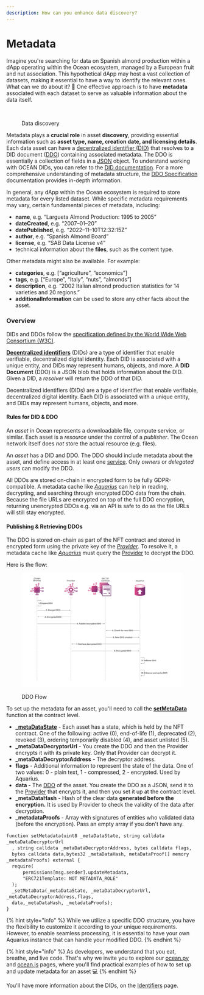 ```yaml
---
description: How can you enhance data discovery?
---
```


# Metadata

Imagine you're searching for data on Spanish almond production within a dApp operating within the Ocean ecosystem, managed by a European fruit and nut association. This hypothetical dApp may host a vast collection of datasets, making it essential to have a way to identify the relevant ones. What can we do about it? :thinking: One effective approach is to have **metadata** associated with each dataset to serve as valuable information about the data itself.

<figure><img src="../.gitbook/assets/gif/data_everywhere.gif" alt=""><figcaption><p>Data discovery</p></figcaption></figure>

Metadata plays a **crucial role** in asset **discovery**, providing essential information such as **asset type, name, creation date, and licensing details**. Each data asset can have a [decentralized identifier (DID)](identifiers.md) that resolves to a DID document ([DDO](ddo-specification.md)) containing associated metadata. The DDO is essentially a collection of fields in a [JSON](https://www.json.org/) object. To understand working with OCEAN DIDs, you can refer to the [DID documentation](identifiers.md). For a more comprehensive understanding of metadata structure, the [DDO Specification](ddo-specification.md) documentation provides in-depth information.

In general, any dApp within the Ocean ecosystem is required to store metadata for every listed dataset. While specific metadata requirements may vary, certain fundamental pieces of metadata, including:

* **name**, e.g. “Largueta Almond Production: 1995 to 2005”
* **dateCreated**, e.g. “2007–01–20”
* **datePublished**, e.g. “2022–11–10T12:32:15Z”
* **author**, e.g. “Spanish Almond Board”
* **license**, e.g. “SAB Data License v4”
* technical information about the **files**, such as the content type.

Other metadata might also be available. For example:

* **categories**, e.g. \[“agriculture”, “economics”]
* **tags**, e.g. \[“Europe”, “Italy”, “nuts”, “almonds”]
* **description**, e.g. “2002 Italian almond production statistics for 14 varieties and 20 regions.”
* **additionalInformation** can be used to store any other facts about the asset.

### **Overview**

DIDs and DDOs follow the [specification defined by the World Wide Web Consortium (W3C)](https://w3c-ccg.github.io/did-spec/).

[**Decentralized identifiers**](identifiers.md) (DIDs) are a type of identifier that enable verifiable, decentralized digital identity. Each DID is associated with a unique entity, and DIDs may represent humans, objects, and more. A **DID Document** (DDO) is a JSON blob that holds information about the DID. Given a DID, a _resolver_ will return the DDO of that DID.

Decentralized identifiers (DIDs) are a type of identifier that enable verifiable, decentralized digital identity. Each DID is associated with a unique entity, and DIDs may represent humans, objects, and more.

#### Rules for DID & DDO

An _asset_ in Ocean represents a downloadable file, compute service, or similar. Each asset is a _resource_ under the control of a _publisher_. The Ocean network itself does _not_ store the actual resource (e.g. files).

An _asset_ has a DID and DDO. The DDO should include metadata about the asset, and define access in at least one [service](ddo-specification.md#services). Only _owners_ or _delegated users_ can modify the DDO.

All DDOs are stored on-chain in encrypted form to be fully GDPR-compatible. A metadata cache like [_Aquarius_](aquarius/) can help in reading, decrypting, and searching through encrypted DDO data from the chain. Because the file URLs are encrypted on top of the full DDO encryption, returning unencrypted DDOs e.g. via an API is safe to do as the file URLs will still stay encrypted.

#### Publishing & Retrieving DDOs

The DDO is stored on-chain as part of the NFT contract and stored in encrypted form using the private key of the [_Provider_](provider/). To resolve it, a metadata cache like [_Aquarius_](aquarius/) must query the [Provider](provider/) to decrypt the DDO.

Here is the flow:

<figure><img src="../.gitbook/assets/architecture/publish_and_retrieve_ddos.png" alt=""><figcaption><p>DDO Flow</p></figcaption></figure>

To set up the metadata for an asset, you'll need to call the [**setMetaData**](https://github.com/oceanprotocol/contracts/blob/9e29194d910f28a4f0ef17ce6dc8a70741f63309/contracts/templates/ERC721Template.sol#L247) function at the contract level.&#x20;

* [**\_metaDataState**](ddo-specification.md#state) - Each asset has a state, which is held by the NFT contract. One of the following: active (0), end-of-life (1), deprecated (2), revoked (3), ordering temporarily disabled (4), and asset unlisted (5).
* **\_metaDataDecryptorUrl** - You create the DDO and then the Provider encrypts it with its private key. Only that Provider can decrypt it.
* **\_metaDataDecryptorAddress** - The decryptor address.
* **flags** - Additional information to represent the state of the data. One of two values: 0 - plain text, 1 - compressed, 2 - encrypted. Used by Aquarius.
* **data -** The [DDO](ddo-specification.md) of the asset. You create the DDO as a JSON, send it to the [Provider](provider/) that encrypts it, and then you set it up at the contract level.
* **\_metaDataHash** - Hash of the clear data **generated before the encryption.** It is used by Provider to check the validity of the data after decryption.
* **\_metadataProofs** - Array with signatures of entities who validated data (before the encryption). Pass an empty array if you don't have any.

```solidity
function setMetadata(uint8 _metaDataState, string calldata _metaDataDecryptorUrl
  , string calldata _metaDataDecryptorAddress, bytes calldata flags, 
  bytes calldata data,bytes32 _metaDataHash, metaDataProof[] memory _metadataProofs) external {
  require(
      permissions[msg.sender].updateMetadata,
      "ERC721Template: NOT METADATA_ROLE"
  );
  _setMetaData(_metaDataState, _metaDataDecryptorUrl, _metaDataDecryptorAddress,flags, 
  data,_metaDataHash, _metadataProofs);
}
```

{% hint style="info" %}
While we utilize a specific DDO structure, you have the flexibility to customize it according to your unique requirements. However, to enable seamless processing, it is essential to have your own Aquarius instance that can handle your modified DDO.
{% endhint %}

{% hint style="info" %}
As developers, we understand that you eat, breathe, and live code. That's why we invite you to explore our [ocean.py](ocean.py/publish-flow.md#publishing-alternatives) and [ocean.js](ocean.js/update-metadata.md) pages, where you'll find practical examples of how to set up and update metadata for an asset :computer:
{% endhint %}

You'll have more information about the DIDs, on the [Identifiers](identifiers.md) page.
